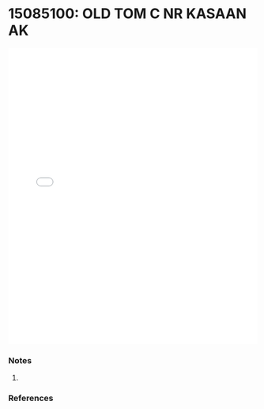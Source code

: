 # 15085100: OLD TOM C NR KASAAN AK

<iframe src="/distribution_estimation/_static/stations/15085100_fdc.html" width="100%" height="600" frameborder="0"></iframe>

### Notes
1. 

### References

